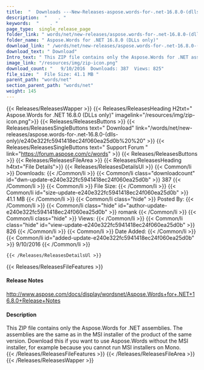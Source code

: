 ```yaml
---
title:  "  Downloads ---New-Releases-aspose.words-for-.net-16.8.0-(dlls-only) . " 
description:  "    . " 
keywords:  "    . " 
page_type:  single_release_page
folder_link: " words/net/new-releases/aspose.words-for-.net-16.8.0-(dlls-only)/"
folder_name: " Aspose.Words for .NET 16.8.0 (DLLs only)"
download_link: " /words/net/new-releases/aspose.words-for-.net-16.8.0-(dlls-only)/e240e322fc5941418ec24f060ea25d0b"
download_text: " Download"
Intro_text: " This ZIP file contains only the Aspose.Words for .NET assemblies. The assemblies..."
image_link: "/resources/img/zip-icon.png"
download_count: "   9/10/2016  Downloads: 387  Views: 825"
file_size: "  File Size: 41.1 MB "
parent_path: "words/net"
section_parent_path: "words/net"
weight: 145 
---
```


{{< Releases/ReleasesWapper >}}
  {{< Releases/ReleasesHeading H2txt=" Aspose.Words for .NET 16.8.0 (DLLs only)" imagelink="/resources/img/zip-icon.png">}}
  {{< Releases/ReleasesButtons >}}
    {{< Releases/ReleasesSingleButtons text=" Download" link="/words/net/new-releases/aspose.words-for-.net-16.8.0-(dlls-only)/e240e322fc5941418ec24f060ea25d0b%20%20" >}}
    {{< Releases/ReleasesSingleButtons text=" Support Forum " link="https://forum.aspose.com/c/words" >}}
  {{< Releases/ReleasesButtons >}}
  {{< Releases/ReleasesFileArea >}}
    {{< Releases/ReleasesHeading h4txt="File Details">}}
    {{< Releases/ReleasesDetailsUl >}}
            {{< Common/li  >}} Downloads: {{< /Common/li >}} 
      {{< Common/li class="downloadcount" id="dwn-update-e240e322fc5941418ec24f060ea25d0b" >}} 387 {{< /Common/li >}} 
      {{< Common/li  >}} File Size: {{< /Common/li >}} 
      {{< Common/li id="size-update-e240e322fc5941418ec24f060ea25d0b" >}} 41.1 MB {{< /Common/li >}} 
      {{< Common/li  class="hide" >}} Posted By: {{< /Common/li >}} 
      {{< Common/li class="hide" id="author-update-e240e322fc5941418ec24f060ea25d0b" >}} romank {{< /Common/li >}} 
      {{< Common/li class="hide"  >}} Views: {{< /Common/li >}} 
      {{< Common/li class="hide" id="view-update-e240e322fc5941418ec24f060ea25d0b" >}} 826 {{< /Common/li >}} 
      {{< Common/li  >}} Date Added: {{< /Common/li >}} 
      {{< Common/li id="added-update-e240e322fc5941418ec24f060ea25d0b" >}} 9/10/2016 {{< /Common/li >}} 

    {{< /Releases/ReleasesDetailsUl >}}

  {{< Releases/ReleasesFileFeatures >}}
      <h4>Release Notes</h4><div><a href="http://www.aspose.com/docs/display/wordsnet/Aspose.Words+for+.NET+16.8.0+Release+Notes">http://www.aspose.com/docs/display/wordsnet/Aspose.Words+for+.NET+16.8.0+Release+Notes</a></div><h4>Description</h4><div class="HTMLDescription">This ZIP file contains only the Aspose.Words for .NET assemblies. The assemblies are the same as in the MSI installer of the product of the same version. Download this if you want to use Aspose.Words without the MSI installer, for example because you cannot run MSI installers on Mono.</div>
  {{< /Releases/ReleasesFileFeatures >}}
 {{< /Releases/ReleasesFileArea >}}
{{< /Releases/ReleasesWapper >}}


